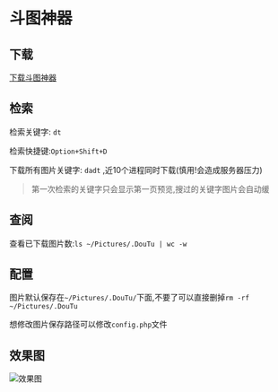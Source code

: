 # 斗图神器

## 下载

[下载斗图神器](斗图神器.alfredworkflow)

## 检索

检索关键字: `dt`

检索快捷键:`Option+Shift+D`

下载所有图片关键字: `dadt` ,近10个进程同时下载(慎用!会造成服务器压力)

>  第一次检索的关键字只会显示第一页预览,搜过的关键字图片会自动缓

## 查阅

查看已下载图片数:`ls ~/Pictures/.DouTu | wc -w`

## 配置

图片默认保存在`~/Pictures/.DouTu/`下面,不要了可以直接删掉`rm -rf ~/Pictures/.DouTu`

想修改图片保存路径可以修改`config.php`文件

## 效果图

![效果图](preview.gif)

